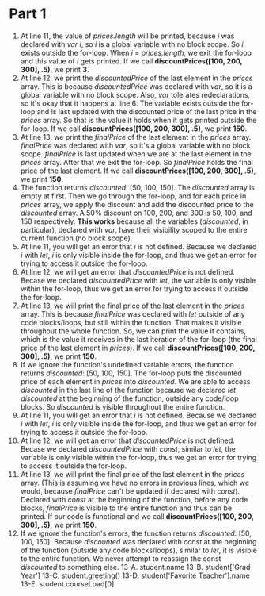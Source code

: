 # Part 1

1. At line 11, the value of *prices.length* will be printed, because *i* was declared with *var i*, so *i* is a global variable with no block scope. So *i* exists outside the for-loop. When *i* = *prices.length*, we exit the for-loop and this value of *i* gets printed. If we call **discountPrices([100, 200, 300], .5)**, we print **3**. 
2. At line 12, we print the *discountedPrice* of the last element in the *prices* array. This is because *discountedPrice* was declared with *var*, so it is a global variable with no block scope. Also, *var* tolerates redeclarations, so it's okay that it happens at line 6. The variable exists outside the for-loop and is last updated with the discounted price of the last price in the *prices* array. So that is the value it holds when it gets printed outside the for-loop. If we call **discountPrices([100, 200, 300], .5)**, we print **150**.
3. At line 13, we print the *finalPrice* of the last element in the *prices* array. *finalPrice* was declared with *var*, so it's a global variable with no block scope.  *finalPrice* is last updated when we are at the last element in the *prices* array. After that we exit the for-loop. So *finalPrice* holds the final price of the last element. If we call **discountPrices([100, 200, 300], .5)**, we print **150**.
4. The function returns *discounted*: [50, 100, 150]. The *discounted* array is empty at first. Then we go through the for-loop, and for each price in *prices* array, we apply the discount and add the discounted price to the *discounted* array. A 50% discount on 100, 200, and 300 is 50, 100, and 150 respectively. **This works** because all the variables (*discounted*, in particular), declared with *var*, have their visibility scoped to the entire current function (no block scope). 
5. At line 11, you will get an error that *i* is not defined. Because we declared *i* with *let*, *i* is only visible inside the for-loop, and thus we get an error for trying to access it outside the for-loop.
6. At line 12, we will get an error that *discountedPrice* is not defined. Becase we declared *discountedPrice* with *let*, the variable is only visible within the for-loop, thus we get an error for trying to access it outside the for-loop.
7. At line 13, we will print the final price of the last element in the *prices* array. This is because *finalPrice* was declared with *let* outside of any code blocks/loops, but still within the function. That makes it visible throughout the whole function. So, we can print the value it contains, which is the value it receives in the last iteration of the for-loop (the final price of the last element in *prices*). If we call **discountPrices([100, 200, 300], .5)**, we print **150**.
8. If we ignore the function's undefined variable errors, the function returns *discounted*: [50, 100, 150]. The for-loop puts the discounted price of each element in *prices* into *discounted*. We are able to access *discounted* in the last line of the function because we declared *let discounted* at the beginning of the function, outside any code/loop blocks. So *discounted* is visible throughout the entire function.
9. At line 11, you will get an error that *i* is not defined. Because we declared *i* with *let*, *i* is only visible inside the for-loop, and thus we get an error for trying to access it outside the for-loop.
10. At line 12, we will get an error that *discountedPrice* is not defined. Becase we declared *discountedPrice* with *const*, similar to *let*, the variable is only visible within the for-loop, thus we get an error for trying to access it outside the for-loop.
11. At line 13, we will print the final price of the last element in the *prices* array. (This is assuming we have no errors in previous lines, which we would, because *finalPrice* can't be updated if declared with *const*). Declared with *const* at the beginning of the function, before any code blocks, *finalPrice* is visible to the entire function and thus can be printed. If our code is functional and we call **discountPrices([100, 200, 300], .5)**, we print **150**.
12. If we ignore the function's errors, the function returns *discounted*: [50, 100, 150]. Because *discounted* was declared with *const* at the beginning of the function (outside any code blocks/loops), similar to *let*, it is visible to the entire function. We never attempt to reassign the const *discounted* to something else.
13-A. student.name
13-B. student['Grad Year']
13-C. student.greeting()
13-D. student['Favorite Teacher'].name
13-E. student.courseLoad[0]

